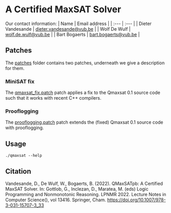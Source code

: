 # A Certified MaxSAT Solver

Our contact information:
| Name | Email address |
| :--- | :--- |
| Dieter Vandesande | [dieter.vandesande@vub.be](mailto:dieter.vandesande@vub.be) |
| Wolf De Wulf | [wolf.de.wulf@vub.be](mailto:wolf.de.wulf@vub.be) |
| Bart Bogaerts | [bart.bogaerts@vub.be](mailto:bart.bogaerts@vub.be) |

## Patches

The [patches](patches) folder contains two patches, underneath we give a description for them.

### MiniSAT fix

The [qmaxsat_fix.patch](patches/qmaxsat_fix.patch) patch applies a fix to the Qmaxsat 0.1 source code such that it works with recent C++ compilers.

### Prooflogging

The [prooflogging.patch](patches/prooflogging.patch) patch extends the (fixed) Qmaxsat 0.1 source code with prooflogging.

## Usage

```console
./qmaxsat --help
```

## Citation

Vandesande, D., De Wulf, W., Bogaerts, B. (2022). QMaxSATpb: A Certified MaxSAT Solver. In: Gottlob, G., Inclezan, D., Maratea, M. (eds) Logic Programming and Nonmonotonic Reasoning. LPNMR 2022. Lecture Notes in Computer Science(), vol 13416. Springer, Cham. https://doi.org/10.1007/978-3-031-15707-3_33
